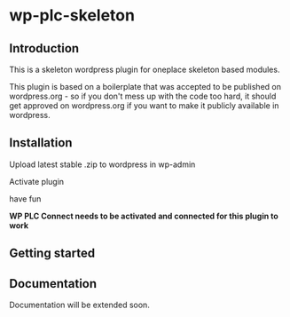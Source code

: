 # wp-plc-skeleton

## Introduction

This is a skeleton wordpress plugin for oneplace skeleton based modules.

This plugin is based on a boilerplate that was accepted to be published on 
wordpress.org - so if you don't mess up with the code too hard, it should 
get approved on wordpress.org if you want to make it publicly available in wordpress.

## Installation

Upload latest stable .zip to wordpress in wp-admin

Activate plugin

have fun

**WP PLC Connect needs to be activated and connected for this plugin to work**

## Getting started

## Documentation

Documentation will be extended soon.